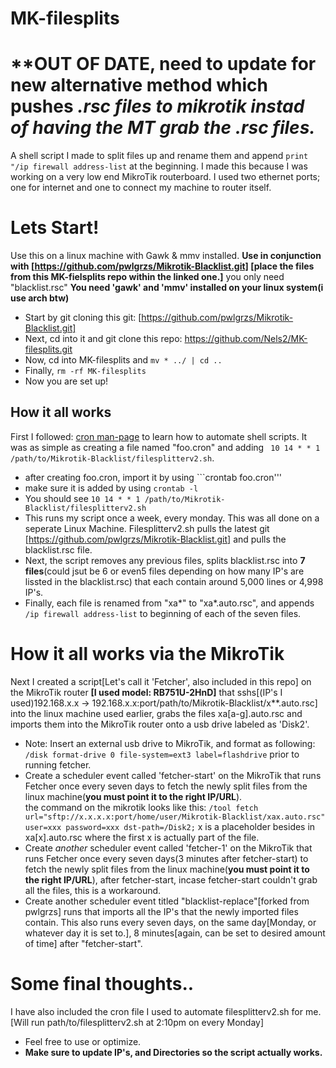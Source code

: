 # MK-filesplits
# **OUT OF DATE, need to update for new alternative method which pushes *.rsc files to mikrotik instad of having the MT grab the *.rsc files.**
A shell script I made to split files up and rename them and append ```print "/ip firewall address-list``` at the beginning. I made this because I was working on a very low end MikroTik routerboard. I used two ethernet ports; one for internet and one to connect my machine to router itself.
# Lets Start!
Use this on a linux machine with Gawk & mmv installed. **Use in conjunction with [https://github.com/pwlgrzs/Mikrotik-Blacklist.git] [place the files from this MK-fielsplits repo within the linked one.]** you only need "blacklist.rsc" 
**You need 'gawk' and 'mmv' installed on your linux system(i use arch btw)**
- Start by git cloning this git: [https://github.com/pwlgrzs/Mikrotik-Blacklist.git] 
- Next, cd into it and git clone this repo: https://github.com/Nels2/MK-filesplits.git
- Now, cd into MK-filesplits and ```mv * ../ | cd ..```
- Finally, ```rm -rf MK-filesplits```
- Now you are set up!
## How it all works 
First I followed: [cron man-page](http://www.scrounge.org/linux/cron.html) to learn how to automate shell scripts. It was as simple as creating a file named "foo.cron" and adding ``` 10 14 * * 1 /path/to/Mikrotik-Blacklist/filesplitterv2.sh```. 
- after creating foo.cron, import it by using ```crontab foo.cron'''
- make sure it is added by using ```crontab -l```
- You should see `10 14 * * 1 /path/to/Mikrotik-Blacklist/filesplitterv2.sh`
- This runs my script once a week, every monday. This was all done on a seperate Linux Machine.
Filesplitterv2.sh pulls the latest git [https://github.com/pwlgrzs/Mikrotik-Blacklist.git] and pulls the blacklist.rsc file.
- Next, the script removes any previous files, splits blacklist.rsc into **7 files**(could jsut be 6 or even5 files depending on how many IP's are lissted in the blacklist.rsc) that each contain around 5,000 lines or 4,998 IP's. 
- Finally, each file is renamed from "xa*" to "xa*.auto.rsc", and appends ```/ip firewall address-list``` to beginning of each of the seven files.
# How it all works via the MikroTik
Next I created a script[Let's call it 'Fetcher', also included in this repo] on the MikroTik router **[I used model: __RB751U-2HnD__]** that sshs[(IP's I used)192.168.x.x -> 192.168.x.x:port/path/to/Mikrotik-Blacklist/x**.auto.rsc] into the linux machine used earlier, grabs the files xa[a-g].auto.rsc and imports them into the MikroTik router onto a usb drive labeled as 'Disk2'.
- Note: Insert an external usb drive to MikroTik, and format as following: ```/disk format-drive 0 file-system=ext3 label=flashdrive``` prior to running fetcher.
- Create a scheduler event called 'fetcher-start' on the MikroTik that runs Fetcher once every seven days to fetch the newly split files from the linux machine(__you must point it to the right IP/URL__). \
the command on the mikrotik looks like this: 
```/tool fetch url="sftp://x.x.x.x:port/home/user/Mikrotik-Blacklist/xax.auto.rsc" user=xxx password=xxx dst-path=/Disk2;```
x is a placeholder besides in xa[x].auto.rsc where the first x is actually part of the file.
- Create *another* scheduler event called 'fetcher-1' on the MikroTik that runs Fetcher once every seven days(3 minutes after fetcher-start) to fetch the newly split files from the linux machine(__you must point it to the right IP/URL__), after fetcher-start, incase fetcher-start couldn't grab all the files, this is a workaround.
- Create another scheduler event titled "blacklist-replace"[forked from pwlgrzs] runs that imports all the IP's that the newly imported files contain. This also runs every seven days, on the same day[Monday, or whatever day it is set to.], 8 minutes[again, can be set to desired amount of time] after "fetcher-start".
# Some final thoughts..
I have also included the cron file I used to automate filesplitterv2.sh for me.[Will run path/to/filesplitterv2.sh at 2:10pm on every Monday]
- Feel free to use or optimize.
- **Make sure to update IP's, and Directories so the script actually works.**
 
